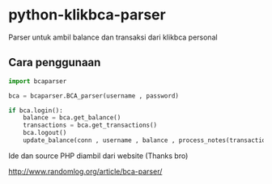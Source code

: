 python-klikbca-parser
=====================

Parser untuk ambil balance dan transaksi dari klikbca personal

Cara penggunaan
---------------

```python
import bcaparser

bca = bcaparser.BCA_parser(username , password)

if bca.login():
	balance = bca.get_balance()
	transactions = bca.get_transactions()
	bca.logout()
	update_balance(conn , username , balance , process_notes(transactions) , pb_account)
```

Ide dan source PHP diambil dari website (Thanks bro)

http://www.randomlog.org/article/bca-parser/

